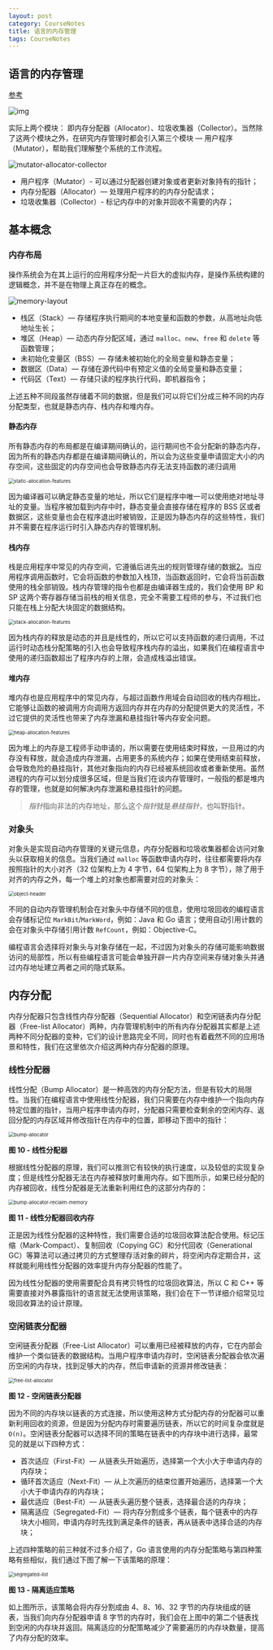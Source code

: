 ```yaml
---
layout: post
category: CourseNotes
title: 语言的内存管理
tags: CourseNotes
---
```


## 语言的内存管理

[参考](https://draveness.me/system-design-memory-management/)

![img](https://cdn.jsdelivr.net/gh/mafulong/mdPic@vv3/v3/20210325194358.png)

实际上两个模块： 即内存分配器（Allocator）、垃圾收集器（Collector）。当然除了这两个模块之外，在研究内存管理时都会引入第三个模块 — 用户程序（Mutator），帮助我们理解整个系统的工作流程。

![mutator-allocator-collector](https://cdn.jsdelivr.net/gh/mafulong/mdPic@vv3/v3/20210325195159.png)



- 用户程序（Mutator）- 可以通过分配器创建对象或者更新对象持有的指针；
- 内存分配器（Allocator）— 处理用户程序的的内存分配请求；
- 垃圾收集器（Collector）- 标记内存中的对象并回收不需要的内存；

## 基本概念

### 内存布局

操作系统会为在其上运行的应用程序分配一片巨大的虚拟内存，是操作系统构建的逻辑概念，并不是在物理上真正存在的概念。

![memory-layout](https://img.draveness.me/2021-02-28-16145096642893-memory-layout.png)

- 栈区（Stack）— 存储程序执行期间的本地变量和函数的参数，从高地址向低地址生长；
- 堆区（Heap）— 动态内存分配区域，通过 `malloc`、`new`、`free` 和 `delete` 等函数管理；
- 未初始化变量区（BSS）— 存储未被初始化的全局变量和静态变量；
- 数据区（Data）— 存储在源代码中有预定义值的全局变量和静态变量；
- 代码区（Text）— 存储只读的程序执行代码，即机器指令；

上述五种不同段虽然存储着不同的数据，但是我们可以将它们分成三种不同的内存分配类型，也就是静态内存、栈内存和堆内存。

#### 静态内存

所有静态内存的布局都是在编译期间确认的，运行期间也不会分配新的静态内存，因为所有的静态内存都是在编译期间确认的，所以会为这些变量申请固定大小的内存空间，这些固定的内存空间也会导致静态内存无法支持函数的递归调用



<img src="https://cdn.jsdelivr.net/gh/mafulong/mdPic@vv3/v3/20210325213131.png" alt="static-allocation-features" style="zoom: 67%;" />

因为编译器可以确定静态变量的地址，所以它们是程序中唯一可以使用绝对地址寻址的变量。当程序被加载到内存中时，静态变量会直接存储在程序的 BSS 区或者数据区，这些变量也会在程序退出时被销毁，正是因为静态内存的这些特性，我们并不需要在程序运行时引入静态内存的管理机制。



#### 栈内存

栈是应用程序中常见的内存空间，它遵循后进先出的规则管理存储的数据[2](https://draveness.me/system-design-memory-management/#fn:2)。当应用程序调用函数时，它会将函数的参数加入栈顶，当函数返回时，它会将当前函数使用的栈全部销毁。栈内存管理的指令也都是由编译器生成的，我们会使用 BP 和 SP 这两个寄存器存储当前栈的相关信息，完全不需要工程师的参与，不过我们也只能在栈上分配大块固定的数据结构。

<img src="https://cdn.jsdelivr.net/gh/mafulong/mdPic@vv3/v3/20210325213338.png" alt="stack-allocation-features" style="zoom: 67%;" />

因为栈内存的释放是动态的并且是线性的，所以它可以支持函数的递归调用，不过运行时动态栈分配策略的引入也会导致程序栈内存的溢出，如果我们在编程语言中使用的递归函数超出了程序内存的上限，会造成栈溢出错误。

#### 堆内存

堆内存也是应用程序中的常见内存，与超过函数作用域会自动回收的栈内存相比，它能够让函数的被调用方向调用方返回内存并在内存的分配提供更大的灵活性，不过它提供的灵活性也带来了内存泄漏和悬挂指针等内存安全问题。

<img src="https://cdn.jsdelivr.net/gh/mafulong/mdPic@vv3/v3/20210325213546.png" alt="heap-allocation-features" style="zoom:67%;" />

因为堆上的内存是工程师手动申请的，所以需要在使用结束时释放，一旦用过的内存没有释放，就会造成内存泄漏，占用更多的系统内存；如果在使用结束前释放，会导致危险的悬挂指针，其他对象指向的内存已经被系统回收或者重新使用。虽然进程的内存可以划分成很多区域，但是当我们在谈内存管理时，一般指的都是堆内存的管理，也就是如何解决内存泄漏和悬挂指针的问题。

> *指针*指向非法的内存地址，那么这个*指针*就是*悬挂指针*，也叫野指针。

### 对象头

对象头是实现自动内存管理的关键元信息，内存分配器和垃圾收集器都会访问对象头以获取相关的信息。当我们通过 `malloc` 等函数申请内存时，往往都需要将内存按照指针的大小对齐（32 位架构上为 4 字节，64 位架构上为 8 字节），除了用于对齐的内存之外，每一个堆上的对象也都需要对应的对象头：

<img src="https://cdn.jsdelivr.net/gh/mafulong/mdPic@vv3/v3/20210325213922.png" alt="object-header" style="zoom:67%;" />

不同的自动内存管理机制会在对象头中存储不同的信息，使用垃圾回收的编程语言会存储标记位 `MarkBit`/`MarkWord`，例如：Java 和 Go 语言；使用自动引用计数的会在对象头中存储引用计数 `RefCount`，例如：Objective-C。

编程语言会选择将对象头与对象存储在一起，不过因为对象头的存储可能影响数据访问的局部性，所以有些编程语言可能会单独开辟一片内存空间来存储对象头并通过内存地址建立两者之间的隐式联系。

## 内存分配

内存分配器只包含线性内存分配器（Sequential Allocator）和空闲链表内存分配器（Free-list Allocator）两种，内存管理机制中的所有内存分配器其实都是上述两种不同分配器的变种，它们的设计思路完全不同，同时也有着截然不同的应用场景和特性，我们在这里依次介绍这两种内存分配器的原理。



### 线性分配器

线性分配（Bump Allocator）是一种高效的内存分配方法，但是有较大的局限性。当我们在编程语言中使用线性分配器，我们只需要在内存中维护一个指向内存特定位置的指针，当用户程序申请内存时，分配器只需要检查剩余的空闲内存、返回分配的内存区域并修改指针在内存中的位置，即移动下图中的指针：

<img src="https://img.draveness.me/2021-02-28-16145096642924-bump-allocator.png" alt="bump-allocator" style="zoom:67%;" />

**图 10 - 线性分配器**

根据线性分配器的原理，我们可以推测它有较快的执行速度，以及较低的实现复杂度；但是线性分配器无法在内存被释放时重用内存。如下图所示，如果已经分配的内存被回收，线性分配器是无法重新利用红色的这部分内存的：

<img src="https://img.draveness.me/2021-02-28-16145096642930-bump-allocator-reclaim-memory.png" alt="bump-allocator-reclaim-memory" style="zoom:67%;" />

**图 11 - 线性分配器回收内存**

正是因为线性分配器的这种特性，我们需要合适的垃圾回收算法配合使用。标记压缩（Mark-Compact）、复制回收（Copying GC）和分代回收（Generational GC）等算法可以通过拷贝的方式整理存活对象的碎片，将空闲内存定期合并，这样就能利用线性分配器的效率提升内存分配器的性能了。

因为线性分配器的使用需要配合具有拷贝特性的垃圾回收算法，所以 C 和 C++ 等需要直接对外暴露指针的语言就无法使用该策略，我们会在下一节详细介绍常见垃圾回收算法的设计原理。

### 空闲链表分配器

空闲链表分配器（Free-List Allocator）可以重用已经被释放的内存，它在内部会维护一个类似链表的数据结构。当用户程序申请内存时，空闲链表分配器会依次遍历空闲的内存块，找到足够大的内存，然后申请新的资源并修改链表：

<img src="https://img.draveness.me/2021-02-28-16145096642935-free-list-allocator.png" alt="free-list-allocator" style="zoom:67%;" />

**图 12 - 空闲链表分配器**

因为不同的内存块以链表的方式连接，所以使用这种方式分配内存的分配器可以重新利用回收的资源，但是因为分配内存时需要遍历链表，所以它的时间复杂度就是 `O(n)`。空闲链表分配器可以选择不同的策略在链表中的内存块中进行选择，最常见的就是以下四种方式：

- 首次适应（First-Fit）— 从链表头开始遍历，选择第一个大小大于申请内存的内存块；
- 循环首次适应（Next-Fit）— 从上次遍历的结束位置开始遍历，选择第一个大小大于申请内存的内存块；
- 最优适应（Best-Fit）— 从链表头遍历整个链表，选择最合适的内存块；
- 隔离适应（Segregated-Fit）— 将内存分割成多个链表，每个链表中的内存块大小相同，申请内存时先找到满足条件的链表，再从链表中选择合适的内存块；

上述四种策略的前三种就不过多介绍了，Go 语言使用的内存分配策略与第四种策略有些相似，我们通过下图了解一下该策略的原理：

<img src="https://img.draveness.me/2021-02-28-16145096642956-segregated-list.png" alt="segregated-list" style="zoom:67%;" />

**图 13 - 隔离适应策略**

如上图所示，该策略会将内存分割成由 4、8、16、32 字节的内存块组成的链表，当我们向内存分配器申请 8 字节的内存时，我们会在上图中的第二个链表找到空闲的内存块并返回。隔离适应的分配策略减少了需要遍历的内存块数量，提高了内存分配的效率。



